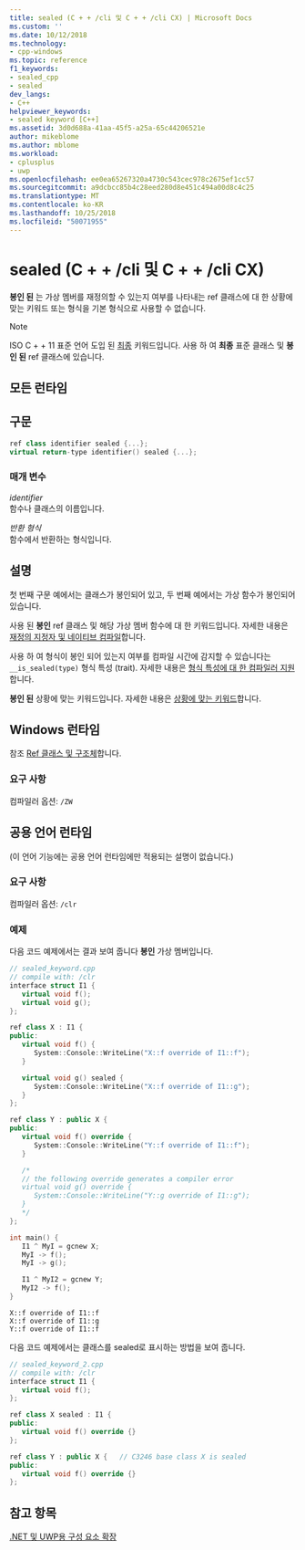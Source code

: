 ```yaml
---
title: sealed (C + + /cli 및 C + + /cli CX) | Microsoft Docs
ms.custom: ''
ms.date: 10/12/2018
ms.technology:
- cpp-windows
ms.topic: reference
f1_keywords:
- sealed_cpp
- sealed
dev_langs:
- C++
helpviewer_keywords:
- sealed keyword [C++]
ms.assetid: 3d0d688a-41aa-45f5-a25a-65c44206521e
author: mikeblome
ms.author: mblome
ms.workload:
- cplusplus
- uwp
ms.openlocfilehash: ee0ea65267320a4730c543cec978c2675ef1cc57
ms.sourcegitcommit: a9dcbcc85b4c28eed280d8e451c494a00d8c4c25
ms.translationtype: MT
ms.contentlocale: ko-KR
ms.lasthandoff: 10/25/2018
ms.locfileid: "50071955"
---
```

# <a name="sealed--ccli-and-ccx"></a>sealed (C + + /cli 및 C + + /cli CX)

**봉인 된** 는 가상 멤버를 재정의할 수 있는지 여부를 나타내는 ref 클래스에 대 한 상황에 맞는 키워드 또는 형식을 기본 형식으로 사용할 수 없습니다.

> [!NOTE]
> ISO C + + 11 표준 언어 도입 된 [최종](../cpp/final-specifier.md) 키워드입니다. 사용 하 여 **최종** 표준 클래스 및 **봉인 된** ref 클래스에 있습니다.

## <a name="all-runtimes"></a>모든 런타임

## <a name="syntax"></a>구문

```cpp
ref class identifier sealed {...};
virtual return-type identifier() sealed {...};
```

### <a name="parameters"></a>매개 변수

*identifier*<br/>
함수나 클래스의 이름입니다.

*반환 형식*<br/>
함수에서 반환하는 형식입니다.

## <a name="remarks"></a>설명

첫 번째 구문 예에서는 클래스가 봉인되어 있고, 두 번째 예에서는 가상 함수가 봉인되어 있습니다.

사용 된 **봉인** ref 클래스 및 해당 가상 멤버 함수에 대 한 키워드입니다. 자세한 내용은 [재정의 지정자 및 네이티브 컴파일](../dotnet/how-to-declare-override-specifiers-in-native-compilations-cpp-cli.md)합니다.

사용 하 여 형식이 봉인 되어 있는지 여부를 컴파일 시간에 감지할 수 있습니다는 `__is_sealed(type)` 형식 특성 (trait). 자세한 내용은 [형식 특성에 대 한 컴파일러 지원](../windows/compiler-support-for-type-traits-cpp-component-extensions.md)합니다.

**봉인 된** 상황에 맞는 키워드입니다.  자세한 내용은 [상황에 맞는 키워드](../windows/context-sensitive-keywords-cpp-component-extensions.md)합니다.

## <a name="windows-runtime"></a>Windows 런타임

참조 [Ref 클래스 및 구조체](../cppcx/ref-classes-and-structs-c-cx.md)합니다.

### <a name="requirements"></a>요구 사항

컴파일러 옵션: `/ZW`

## <a name="common-language-runtime"></a>공용 언어 런타임

(이 언어 기능에는 공용 언어 런타임에만 적용되는 설명이 없습니다.)

### <a name="requirements"></a>요구 사항

컴파일러 옵션: `/clr`

### <a name="examples"></a>예제

다음 코드 예제에서는 결과 보여 줍니다 **봉인** 가상 멤버입니다.

```cpp
// sealed_keyword.cpp
// compile with: /clr
interface struct I1 {
   virtual void f();
   virtual void g();
};

ref class X : I1 {
public:
   virtual void f() {
      System::Console::WriteLine("X::f override of I1::f");
   }

   virtual void g() sealed {
      System::Console::WriteLine("X::f override of I1::g");
   }
};

ref class Y : public X {
public:
   virtual void f() override {
      System::Console::WriteLine("Y::f override of I1::f");
   }

   /*
   // the following override generates a compiler error
   virtual void g() override {
      System::Console::WriteLine("Y::g override of I1::g");
   }
   */
};

int main() {
   I1 ^ MyI = gcnew X;
   MyI -> f();
   MyI -> g();

   I1 ^ MyI2 = gcnew Y;
   MyI2 -> f();
}
```

```Output
X::f override of I1::f
X::f override of I1::g
Y::f override of I1::f
```

다음 코드 예제에서는 클래스를 sealed로 표시하는 방법을 보여 줍니다.

```cpp
// sealed_keyword_2.cpp
// compile with: /clr
interface struct I1 {
   virtual void f();
};

ref class X sealed : I1 {
public:
   virtual void f() override {}
};

ref class Y : public X {   // C3246 base class X is sealed
public:
   virtual void f() override {}
};
```

## <a name="see-also"></a>참고 항목

[.NET 및 UWP용 구성 요소 확장](../windows/component-extensions-for-runtime-platforms.md)